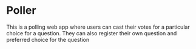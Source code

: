 # Poller
This is a polling web app where users can cast their votes for a particular choice for a question. They can also register their own question and preferred choice for the question
